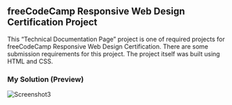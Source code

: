 ## freeCodeCamp Responsive Web Design Certification Project
This “Technical Documentation Page” project is one of required projects for freeCodeCamp Responsive Web Design Certification. There are some submission requirements for this project. The project itself was built using HTML and CSS.

### My Solution (Preview)
![Screenshot3](https://user-images.githubusercontent.com/109781035/232750721-392eeb81-1e73-4770-ace6-429987e6f53b.png)
